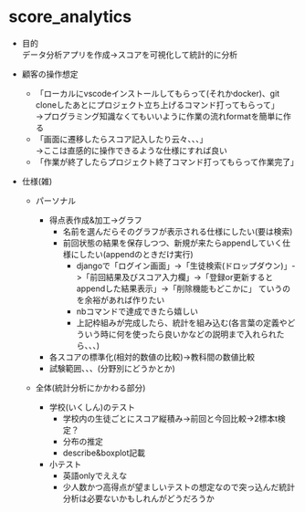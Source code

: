 # score_analytics

- 目的 <br>
データ分析アプリを作成->スコアを可視化して統計的に分析

- 顧客の操作想定 <br>
  - 「ローカルにvscodeインストールしてもらって(それかdocker)、git cloneしたあとにプロジェクト立ち上げるコマンド打ってもらって」 <br>
    ->プログラミング知識なくてもいいように作業の流れformatを簡単に作る
  - 「画面に遷移したらスコア記入したり云々、、、」 <br>
    ->ここは直感的に操作できるような仕様にすれば良い
  - 「作業が終了したらプロジェクト終了コマンド打ってもらって作業完了」

- 仕様(雑)
  - パーソナル
    - 得点表作成&加工->グラフ
      - 名前を選んだらそのグラフが表示される仕様にしたい(要は検索)
      - 前回状態の結果を保存しつつ、新規が来たらappendしていく仕様にしたい(appendのときだけ実行)
        - djangoで「ログイン画面」->「生徒検索(ドロップダウン)」->「前回結果及びスコア入力欄」->「登録or更新するとappendした結果表示」->「削除機能もどこかに」
           ていうのを余裕があれば作りたい
        - nbコマンドで達成できたら嬉しい
        - 上記枠組みが完成したら、統計を組み込む(各言葉の定義やどういう時に何を使ったら良いかなどの説明まで入れられたら、、、) 
    - 各スコアの標準化(相対的数値の比較)->教科間の数値比較
    - 試験範囲、、、(分野別にどうかとか)

  - 全体(統計分析にかかわる部分)
    - 学校(いくしん)のテスト
      - 学校内の生徒ごとにスコア縦積み->前回と今回比較->2標本t検定？
      - 分布の推定
      - describe&boxplot記載
    - 小テスト
      - 英語onlyでええな
      - 少人数かつ高得点が望ましいテストの想定なので突っ込んだ統計分析は必要ないかもしれんがどうだろうか
